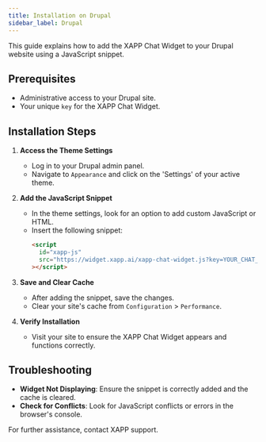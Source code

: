 ```yaml
---
title: Installation on Drupal
sidebar_label: Drupal
---
```


This guide explains how to add the XAPP Chat Widget to your Drupal website using a JavaScript snippet.

## Prerequisites

- Administrative access to your Drupal site.
- Your unique `key` for the XAPP Chat Widget.

## Installation Steps

1. **Access the Theme Settings**

   - Log in to your Drupal admin panel.
   - Navigate to `Appearance` and click on the 'Settings' of your active theme.

2. **Add the JavaScript Snippet**

   - In the theme settings, look for an option to add custom JavaScript or HTML.
   - Insert the following snippet:
     ```html
     <script
       id="xapp-js"
       src="https://widget.xapp.ai/xapp-chat-widget.js?key=YOUR_CHAT_KEY"
     ></script>
     ```
     
3. **Save and Clear Cache**

   - After adding the snippet, save the changes.
   - Clear your site's cache from `Configuration` > `Performance`.

4. **Verify Installation**
   - Visit your site to ensure the XAPP Chat Widget appears and functions correctly.

## Troubleshooting

- **Widget Not Displaying**: Ensure the snippet is correctly added and the cache is cleared.
- **Check for Conflicts**: Look for JavaScript conflicts or errors in the browser's console.

For further assistance, contact XAPP support.
